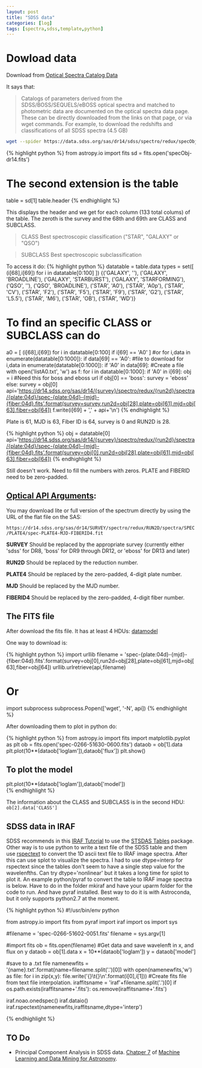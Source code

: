 ```yaml
---
layout: post
title: "SDSS data"
categories: [log]
tags: [spectra,sdss,template,python]
---
```




# Dowload data

Download from [Optical Spectra Catalog Data](https://www.sdss.org/dr14/data_access/bulk/#OpticalSpectraPer-ObjectFiles)

It says that:

> Catalogs of parameters derived from the SDSS/BOSS/SEQUELS/eBOSS optical spectra and matched to photometric data are documented on the optical spectra data page. These can be directly downloaded from the links on that page, or via wget commands. For example, to download the redshifts and classifications of all SDSS spectra (4.5 GB)

```bash
wget --spider https://data.sdss.org/sas/dr14/sdss/spectro/redux/specObj-dr14.fits
```

{% highlight python  %}
from astropy.io import fits
sd = fits.open('specObj-dr14.fits')
# The second extension is the table
table = sd[1]
table.header
{% endhighlight %}

This displays the header and we get for each column (133 total colums) of the table. The zeroth is the survey and the 68th and 69th are CLASS and SUBCLASS.

> CLASS Best spectroscopic classification ("STAR", "GALAXY" or "QSO")

> SUBCLASS Best spectroscopic subclassification

To access it do:
{% highlight python %}
datatable = table.data
types = set([ (i[68],i[69]) for i in datatable[0:100] ])
{('GALAXY', ''),
 ('GALAXY', 'BROADLINE'),
 ('GALAXY', 'STARBURST'),
 ('GALAXY', 'STARFORMING'),
 ('QSO', ''),
 ('QSO', 'BROADLINE'),
 ('STAR', 'A0'),
 ('STAR', 'A0p'),
 ('STAR', 'CV'),
 ('STAR', 'F2'),
 ('STAR', 'F5'),
 ('STAR', 'F9'),
 ('STAR', 'G2'),
 ('STAR', 'L5.5'),
 ('STAR', 'M6'),
 ('STAR', 'OB'),
 ('STAR', 'WD')}
 # To find an specific CLASS or SUBCLASS can do
 a0 = [ (i[68],i[69]) for i in datatable[0:100] if i[69] == 'A0' ]
 #or
for i,data in enumerate(datatable[0:1000]):
	if data[69] == 'A0':
#file to download
for i,data in enumerate(datatable[0:1000]):
        if 'A0' in data[69]:
#Create a file
with open('listA0.txt', 'w') as f:
	for i in datatable[0:1000]:
		if 'A0' in i[69]:
			obj = i
			#Need this for boss and eboss url
			if obj[0] == 'boss':
				survey = 'eboss'
			else:
				survey = obj[0]
			api='https://dr14.sdss.org/sas/dr14/{survey}/spectro/redux/{run2d}/spectra/{plate:04d}/spec-{plate:04d}-{mjd}-{fiber:04d}.fits'.format(survey=survey,run2d=obj[28],plate=obj[61],mjd=obj[63],fiber=obj[64])
			f.write(i[69] + ',' + api+'\n')
{% endhighlight %}


Plate is 61, MJD is 63, Fiber ID is 64, survey is 0 and RUN2D is 28.

{% highlight python  %}
obj = datatable[0]
api='https://dr14.sdss.org/sas/dr14/{survey}/spectro/redux/{run2d}/spectra/{plate:04d}/spec-{plate:04d}-{mjd}-{fiber:04d}.fits'.format(survey=obj[0],run2d=obj[28],plate=obj[61],mjd=obj[63],fiber=obj[64])
{% endhighlight %}

Still doesn't work. Need to fill the numbers with zeros. PLATE and FIBERID need to be zero-padded. 


## [Optical API Arguments](https://dr14.sdss.org/optical/spectrum/view/data/access):

You may download lite or full version of the spectrum directly by using the URL of the flat file on the SAS:

`https://dr14.sdss.org/sas/dr14/SURVEY/spectro/redux/RUN2D/spectra/SPEC/PLATE4/spec-PLATE4-MJD-FIBERID4.fit`

**SURVEY** Should be replaced by the appropriate survey (currently either 'sdss' for DR8, 'boss' for DR9 through DR12, or 'eboss' for DR13 and later)

**RUN2D** Should be replaced by the reduction number.

**PLATE4** Should be replaced by the zero-padded, 4-digit plate number.

**MJD** Should be replaced by the MJD number.

**FIBERID4** Should be replaced by the zero-padded, 4-digit fiber number.


## The FITS file

After download the fits file. It has at least 4 HDUs: [datamodel](https://data.sdss.org/datamodel/files/BOSS_SPECTRO_REDUX/RUN2D/spectra/PLATE4/spec.html)

One way to download is:

{% highlight python %}
import urllib
filename = 'spec-{plate:04d}-{mjd}-{fiber:04d}.fits'.format(survey=obj[0],run2d=obj[28],plate=obj[61],mjd=obj[63],fiber=obj[64])
urllib.urlretrieve(api,filename)
# Or
import subprocess
subprocess.Popen(['wget', '-N', api])
{% endhighlight %}

After downloading them to plot in python do:

{% highlight python %}
from astropy.io import fits
import matplotlib.pyplot as plt
ob = fits.open('spec-0266-51630-0600.fits') 
dataob = ob[1].data
plt.plot(10**(dataob['loglam']),dataob['flux'])
plt.show()
## To plot the model
plt.plot(10**(dataob['loglam']),dataob['model'])                                    
{% endhighlight %}

The information about the CLASS and SUBCLASS is in the second HDU:
`ob[2].data['CLASS']`

## SDSS data in IRAF

SDSS recommends in this [IRAF Tutorial](http://www.sdss.org/dr12/tutorials/iraf-tutorial/) to use the [STSDAS Tables](http://www.stsci.edu/institute/software_hardware/tables) package. Other way is to use python to write a text file of the SDSS table and them use [rspectext](http://stsdas.stsci.edu/cgi-bin/gethelp.cgi?rspectext) to convert the 1D ascii text file to IRAF image spectra. After this can use splot to visualize the spectra. I had to use dtype=interp for rspectext since the tables don't seem to have a single step value for the wavelenfths. Can try dtype='nonlinear' but it takes a long time for splot to plot it. An example python/pyraf to convert the table to IRAF image spectra is below. Have to do in the folder mkiraf and have your uparm folder for the code to run. And have pyraf installed. Best way to do it is with Astroconda, but it only supports python2.7 at the moment. 


{% highlight python %}
#!/usr/bin/env python

from astropy.io import fits
from pyraf import iraf
import os
import sys

#filename = 'spec-0266-51602-0051.fits'
filename = sys.argv[1]


#import fits
ob = fits.open(filename)
#Get data and save wavelenft in x, and flux on y
dataob = ob[1].data
x = 10**(dataob['loglam'])
y = dataob['model']

#save to a .txt file
namenewfits = '{name}.txt'.format(name=filename.split('.')[0])
with open(namenewfits,'w') as file:
	for i in zip(x,y):
		file.write('{}\t{}\n'.format(i[0],i[1]))
#Create fits file from text file interpolation. 
iraffitsname = 'iraf'+filename.split('.')[0]
if os.path.exists(iraffitsname+'.fits'):
	os.remove(iraffitsname+'.fits')
	
iraf.noao.onedspec()
iraf.dataio()
iraf.rspectext(namenewfits,iraffitsname,dtype='interp')

{% endhighlight %}










## TO Do

- Principal Component Analysis in SDSS data. [Chatper 7](http://www.astroml.org/book_figures/chapter7/index.html) of [Machine Learning and Data Mining for Astronomy](http://www.astroml.org/index.html). 


